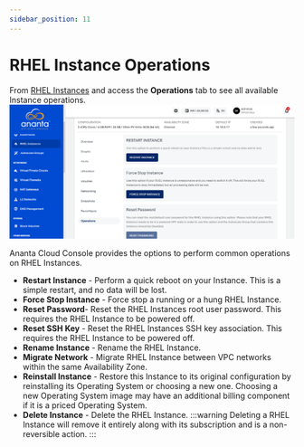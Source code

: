 ```yaml
---
sidebar_position: 11
---
```

# RHEL Instance Operations

From [RHEL Instances](AboutRHELInstances.md) and access the **Operations** tab to see all available Instance operations.
![RHEL Instance Operations](img/Operations1.png)

Ananta Cloud Console provides the options to perform common operations on RHEL Instances.

- **Restart Instance** - Perform a quick reboot on your Instance. This is a simple restart, and no data will be lost.
- **Force Stop Instance** - Force stop a running or a hung RHEL Instance.
- **Reset Password**- Reset the RHEL Instances root user password. This requires the RHEL Instance to be powered off.
- **Reset SSH Key** - Reset the RHEL Instances SSH key association. This requires the RHEL Instance to be powered off.
- **Rename Instance** - Rename the RHEL Instance.
- **Migrate Network** - Migrate RHEL Instance between VPC networks within the same Availability Zone.
- **Reinstall Instance** - Restore this Instance to its original configuration by reinstalling its Operating System or choosing a new one. Choosing a new Operating System image may have an additional billing component if it is a priced Operating System. 
- **Delete Instance** - Delete the RHEL Instance. 
  :::warning
  Deleting a RHEL Instance will remove it entirely along with its subscription and is a non-reversible action.
  :::

